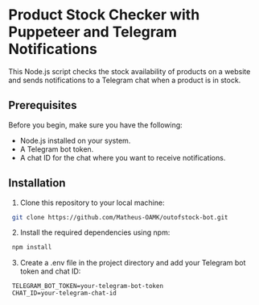 # Product Stock Checker with Puppeteer and Telegram Notifications

This Node.js script checks the stock availability of products on a website and sends notifications to a Telegram chat when a product is in stock.

## Prerequisites

Before you begin, make sure you have the following:

- Node.js installed on your system.
- A Telegram bot token.
- A chat ID for the chat where you want to receive notifications.

## Installation

1. Clone this repository to your local machine:
  ```bash
   git clone https://github.com/Matheus-OAMK/outofstock-bot.git
  ```
2. Install the required dependencies using npm:
  ```bash
   npm install
  ```

3. Create a .env file in the project directory and add your Telegram bot token and chat ID:
  ```env
   TELEGRAM_BOT_TOKEN=your-telegram-bot-token
   CHAT_ID=your-telegram-chat-id
  ```


